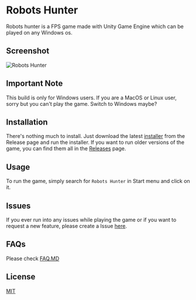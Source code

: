 # Robots Hunter

Robots hunter is a FPS game made with Unity Game Engine which can be played on any Windows os.

## Screenshot

![Robots Hunter](https://i.ibb.co/kJtsjZC/Untitled.png)

## Important Note
This build is only for Windows users. If you are a MacOS or Linux user, sorry but you can't play the game. Switch to Windows maybe?
## Installation

There's nothing much to install. Just download the latest [installer](https://github.com/aarush-paul/robots-hunter/releases/tag/v2.3.1) from the Release page and run the installer.
If you want to run older versions of the game, you can find them all in the [Releases](https://github.com/aarush-paul/robots-hunter/releases) page.

## Usage

To run the game, simply search for ```Robots Hunter``` in Start menu and click on it.

## Issues
If you ever run into any issues while playing the game or if you want to request a new feature, please create a Issue [here](https://github.com/aarush-paul/robots-hunter/issues).

## FAQs
Please check [FAQ.MD](https://github.com/aarush-paul/robots-hunter/blob/main/FAQ.MD)

## License
[MIT](https://github.com/aarush-paul/robots-hunter/blob/main/LICENSE)
